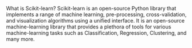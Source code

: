 What is Scikit-learn?
Scikit-learn is an open-source Python library that implements a range of machine learning, pre-processing, cross-validation, and visualization algorithms using a unified interface. 
It is an open-source machine-learning library that provides a plethora of tools for various machine-learning tasks such as Classification, Regression, Clustering, and many more.
